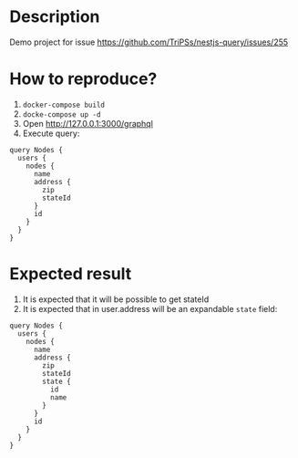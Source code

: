 # Description
Demo project for issue https://github.com/TriPSs/nestjs-query/issues/255

# How to reproduce?
1. `docker-compose build`
2. `docke-compose up -d`
3. Open http://127.0.0.1:3000/graphql
4. Execute query:
```
query Nodes {
  users {
    nodes {
      name
      address {
        zip
        stateId
      }
      id
    }
  }
}
```

# Expected result

1. It is expected that it will be possible to get stateId
2. It is expected that in user.address will be an expandable `state` field:  
```
query Nodes {
  users {
    nodes {
      name
      address {
        zip
        stateId
        state {
          id
          name
        }
      }
      id
    }
  }
}
```